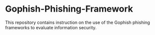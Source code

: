 # Gophish-Phishing-Framework
This repository contains instruction on the use of the Gophish phishing frameworks to evaluate information security.
